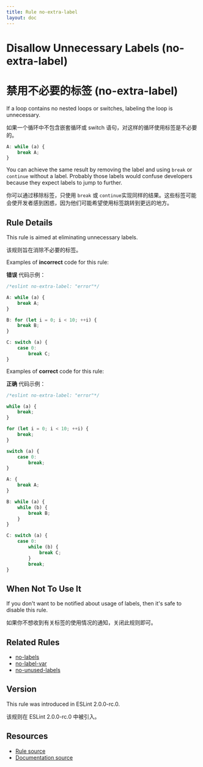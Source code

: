 ```yaml
---
title: Rule no-extra-label
layout: doc
---
```

<!-- Note: No pull requests accepted for this file. See README.md in the root directory for details. -->

# Disallow Unnecessary Labels (no-extra-label)

# 禁用不必要的标签 (no-extra-label)

If a loop contains no nested loops or switches, labeling the loop is unnecessary.

如果一个循环中不包含嵌套循环或 switch 语句，对这样的循环使用标签是不必要的。

```js
A: while (a) {
    break A;
}
```

You can achieve the same result by removing the label and using `break` or `continue` without a label.
Probably those labels would confuse developers because they expect labels to jump to further.

你可以通过移除标签，只使用 `break` 或 `continue`实现同样的结果。这些标签可能会使开发者感到困惑，因为他们可能希望使用标签跳转到更远的地方。

## Rule Details

This rule is aimed at eliminating unnecessary labels.

该规则旨在消除不必要的标签。

Examples of **incorrect** code for this rule:

**错误** 代码示例：

```js
/*eslint no-extra-label: "error"*/

A: while (a) {
    break A;
}

B: for (let i = 0; i < 10; ++i) {
    break B;
}

C: switch (a) {
    case 0:
        break C;
}
```

Examples of **correct** code for this rule:

**正确** 代码示例：

```js
/*eslint no-extra-label: "error"*/

while (a) {
    break;
}

for (let i = 0; i < 10; ++i) {
    break;
}

switch (a) {
    case 0:
        break;
}

A: {
    break A;
}

B: while (a) {
    while (b) {
        break B;
    }
}

C: switch (a) {
    case 0:
        while (b) {
            break C;
        }
        break;
}
```

## When Not To Use It

If you don't want to be notified about usage of labels, then it's safe to disable this rule.

如果你不想收到有关标签的使用情况的通知，关闭此规则即可。

## Related Rules

* [no-labels](./no-labels)
* [no-label-var](./no-label-var)
* [no-unused-labels](./no-unused-labels)

## Version

This rule was introduced in ESLint 2.0.0-rc.0.

该规则在 ESLint 2.0.0-rc.0 中被引入。

## Resources

* [Rule source](https://github.com/eslint/eslint/tree/master/lib/rules/no-extra-label.js)
* [Documentation source](https://github.com/eslint/eslint/tree/master/docs/rules/no-extra-label.md)
